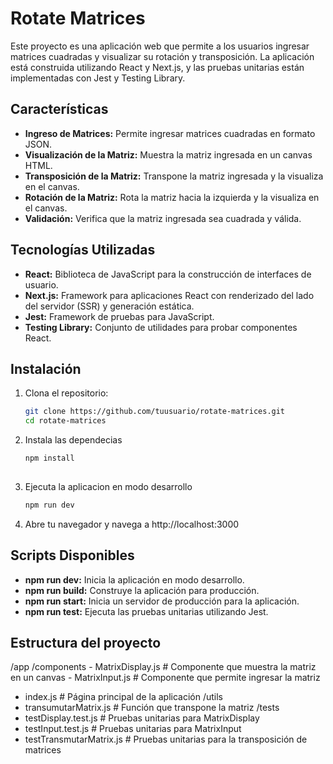 # Rotate Matrices

Este proyecto es una aplicación web que permite a los usuarios ingresar matrices cuadradas y visualizar su rotación y transposición. La aplicación está construida utilizando React y Next.js, y las pruebas unitarias están implementadas con Jest y Testing Library.

## Características

- **Ingreso de Matrices:** Permite ingresar matrices cuadradas en formato JSON.
- **Visualización de la Matriz:** Muestra la matriz ingresada en un canvas HTML.
- **Transposición de la Matriz:** Transpone la matriz ingresada y la visualiza en el canvas.
- **Rotación de la Matriz:** Rota la matriz hacia la izquierda y la visualiza en el canvas.
- **Validación:** Verifica que la matriz ingresada sea cuadrada y válida.

## Tecnologías Utilizadas

- **React:** Biblioteca de JavaScript para la construcción de interfaces de usuario.
- **Next.js:** Framework para aplicaciones React con renderizado del lado del servidor (SSR) y generación estática.
- **Jest:** Framework de pruebas para JavaScript.
- **Testing Library:** Conjunto de utilidades para probar componentes React.

## Instalación

1. Clona el repositorio:

   ```bash
   git clone https://github.com/tuusuario/rotate-matrices.git
   cd rotate-matrices

2. Instala las dependecias

   ```bash
   npm install
  
3. Ejecuta la aplicacion en modo desarrollo

   ```bash
   npm run dev

4. Abre tu navegador y navega a http://localhost:3000

## Scripts Disponibles
- **npm run dev:** Inicia la aplicación en modo desarrollo.
- **npm run build:** Construye la aplicación para producción.
- **npm run start:** Inicia un servidor de producción para la aplicación.
- **npm run test:** Ejecuta las pruebas unitarias utilizando Jest.

## Estructura del proyecto
/app
  /components
    - MatrixDisplay.js         # Componente que muestra la matriz en un canvas
    - MatrixInput.js           # Componente que permite ingresar la matriz
  - index.js                   # Página principal de la aplicación
/utils
  - transumutarMatrix.js     # Función que transpone la matriz
/tests
  - testDisplay.test.js      # Pruebas unitarias para MatrixDisplay
  - testInput.test.js        # Pruebas unitarias para MatrixInput
  - testTransmutarMatrix.js  # Pruebas unitarias para la transposición de matrices
